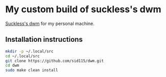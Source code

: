 # My custom build of suckless's dwm

[Suckless's dwm](https://dwm.suckless.org/) for my personal machine.

## Installation instructions

```bash
mkdir -p ~/.local/src
cd ~/.local/src
git clone https://github.com/sid115/dwm.git
cd dwm
sudo make clean install
```
